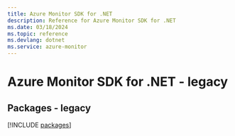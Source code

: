 ```yaml
---
title: Azure Monitor SDK for .NET
description: Reference for Azure Monitor SDK for .NET
ms.date: 03/18/2024
ms.topic: reference
ms.devlang: dotnet
ms.service: azure-monitor
---
```

# Azure Monitor SDK for .NET - legacy
## Packages - legacy
[!INCLUDE [packages](monitor-index.md)]